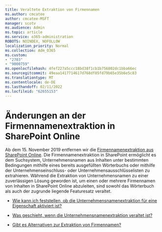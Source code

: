 ```yaml
---
title: Veraltete Extraktion von Firmennamen
ms.author: cmcatee
author: cmcatee-MSFT
manager: scotv
ms.audience: Admin
ms.topic: article
ms.service: o365-administration
ROBOTS: NOINDEX, NOFOLLOW
localization_priority: Normal
ms.collection: Adm_O365
ms.custom:
- "2703"
- "9000759"
ms.openlocfilehash: 4fef227a5ccc18bd38f1cb1b756802dc1bba66ec
ms.sourcegitcommit: 49eaa1417714617d768df85fd79b65e35b6e5c83
ms.translationtype: MT
ms.contentlocale: de-DE
ms.lasthandoff: 02/11/2022
ms.locfileid: "62655153"
---
```

# <a name="changes-to-company-name-extraction-in-sharepoint-online"></a>Änderungen an der Firmennamenextraktion in SharePoint Online

Ab dem 15. November 2019 entfernen wir die [Firmennamenextraktion aus SharePoint Online](https://docs.microsoft.com/sharepoint/changes-to-company-name-extraction-in-sharepoint-online). Die Firmennamenextraktion in SharePoint ermöglicht es dem Suchsystem, Unternehmensnamen aus Inhalten unter bestimmten Bedingungen mithilfe eines bereits ausgefüllten Wörterbuchs oder mithilfe der Unternehmenseinschluss- oder Unternehmensausschlüsselisten zu extrahieren. Während die Extraktion von Unternehmensnamen zu einer zuverlässigen Lösung geworden ist, um einen oder mehrere Firmennamen von Inhalten in SharePoint Online abzuleiten, sind sowohl das Wörterbuch als auch der zugrunde liegende Featuresatz veraltet.

- [Wie kann ich feststellen, ob die Unternehmensnamenextraktion für eine Eigenschaft aktiviert ist?](https://docs.microsoft.com/sharepoint/changes-to-company-name-extraction-in-sharepoint-online#how-do-i-know-if-company-name-extraction-is-enabled-for-a-property)

- [Was geschieht, wenn die Unternehmensnamenextraktion veraltet ist?](https://docs.microsoft.com/sharepoint/changes-to-company-name-extraction-in-sharepoint-online#what-happens-when-company-name-extraction-is-deprecated) 

- [Gibt es Alternativen zur Extraktion von Firmennamen?](https://docs.microsoft.com/sharepoint/changes-to-company-name-extraction-in-sharepoint-online#are-there-alternatives-to-company-name-extraction) 